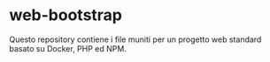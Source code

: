 # web-bootstrap
Questo repository contiene i file muniti per un progetto web standard basato su Docker, PHP ed NPM.
